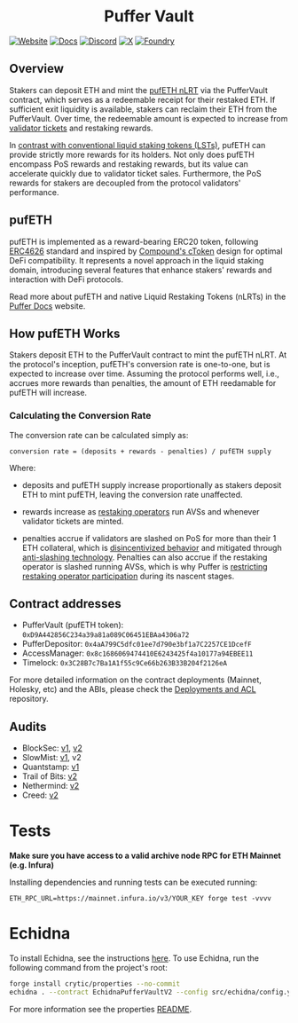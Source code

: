 # <h1 align="center"> Puffer Vault </h1>
[![Website][Website-badge]][Website] [![Docs][docs-badge]][docs]
  [![Discord][discord-badge]][discord] [![X][X-badge]][X] [![Foundry][foundry-badge]][foundry]

[Website-badge]: https://img.shields.io/badge/WEBSITE-8A2BE2
[Website]: https://www.puffer.fi
[X-badge]: https://img.shields.io/twitter/follow/puffer_finance
[X]: https://twitter.com/puffer_finance
[discord]: https://discord.gg/pufferfi
[docs-badge]: https://img.shields.io/badge/DOCS-8A2BE2
[docs]: https://docs.puffer.fi/
[discord-badge]: https://dcbadge.vercel.app/api/server/pufferfi?style=flat
[gha]: https://github.com/PufferFinance/PufferPool/actions
[gha-badge]: https://github.com/PufferFinance/PufferPool/actions/workflows/ci.yml/badge.svg
[foundry]: https://getfoundry.sh
[foundry-badge]: https://img.shields.io/badge/Built%20with-Foundry-FFDB1C.svg


## Overview
Stakers can deposit ETH and mint the [pufETH nLRT](https://docs.puffer.fi/protocol/nlrt#pufeth) via the PufferVault contract, which serves as a redeemable receipt for their restaked ETH. If sufficient exit liquidity is available, stakers can reclaim their ETH from the PufferVault. Over time, the redeemable amount is expected to increase from [validator tickets](https://docs.puffer.fi/protocol/validator-tickets) and restaking rewards.

In [contrast with conventional liquid staking tokens (LSTs)](https://docs.puffer.fi/protocol/nlrt#what-is-an-lst), pufETH can provide strictly more rewards for its holders. Not only does pufETH encompass PoS rewards and restaking rewards, but its value can accelerate quickly due to validator ticket sales. Furthermore, the PoS rewards for stakers are decoupled from the protocol validators' performance.

## pufETH

pufETH is implemented as a reward-bearing ERC20 token, following [ERC4626](https://ethereum.org/en/developers/docs/standards/tokens/erc-4626/) standard and inspired by [Compound's cToken](https://docs.compound.finance/v2/ctokens/#ctokens) design for optimal DeFi compatibility. It represents a novel approach in the liquid staking domain, introducing several features that enhance stakers' rewards and interaction with DeFi protocols.

Read more about pufETH and native Liquid Restaking Tokens (nLRTs) in the [Puffer Docs](https://docs.puffer.fi/protocol/nlrt#pufeth) website.


## How pufETH Works
Stakers deposit ETH to the PufferVault contract to mint the pufETH nLRT. At the protocol's inception, pufETH's conversion rate is one-to-one, but is expected to increase over time. Assuming the protocol performs well, i.e., accrues more rewards than penalties, the amount of ETH reedamable for pufETH will increase.

### Calculating the Conversion Rate
The conversion rate can be calculated simply as:

```
conversion rate = (deposits + rewards - penalties) / pufETH supply
```
  
Where:

- deposits and pufETH supply increase proportionally as stakers deposit ETH to mint pufETH, leaving the conversion rate unaffected.

- rewards increase as [restaking operators](https://docs.puffer.fi/protocol/puffer-modules#restaking-operators) run AVSs and whenever validator tickets are minted.

- penalties accrue if validators are slashed on PoS for more than their 1 ETH collateral, which is [disincentivized behavior](https://docs.puffer.fi/protocol/validator-tickets#why--noop-incentives) and mitigated through [anti-slashing technology](https://docs.puffer.fi/technology/secure-signer). Penalties can also accrue if the restaking operator is slashed running AVSs, which is why Puffer is [restricting restaking operator participation](https://docs.puffer.fi/protocol/puffer-modules#restricting-reops) during its nascent stages.



## Contract addresses
- PufferVault (pufETH token): `0xD9A442856C234a39a81a089C06451EBAa4306a72`
- PufferDepositor: `0x4aA799C5dfc01ee7d790e3bf1a7C2257CE1DcefF`
- AccessManager: `0x8c1686069474410E6243425f4a10177a94EBEE11`
- Timelock: `0x3C28B7c7Ba1A1f55c9Ce66b263B33B204f2126eA`

For more detailed information on the contract deployments (Mainnet, Holesky, etc) and the ABIs, please check the [Deployments and ACL](https://github.com/PufferFinance/Deployments-and-ACL/blob/main/docs/deployments/) repository.


## Audits
- BlockSec: [v1](./audits/BlockSec-pufETH-v1.pdf), [v2](https://github.com/PufferFinance/PufferPool/blob/polish-docs/docs/audits/Blocksec_audit_April2024.pdf)
- SlowMist: [v1](./audits/SlowMist-pufETH-v1.pdf), v2
- Quantstamp: [v1](./audits/Quantstamp-pufETH-v1.pdf)
- Trail of Bits: [v2](https://github.com/trailofbits/publications/blob/master/reviews/2024-03-pufferfinance-securityreview.pdf)
- Nethermind: [v2](https://github.com/NethermindEth/PublicAuditReports/blob/main/NM0202-FINAL_PUFFER.pdf)
- Creed: [v2](https://github.com/PufferFinance/PufferPool/blob/polish-docs/docs/audits/Creed_Puffer_Finance_Audit_April2024.pdf)


# Tests

<strong>Make sure you have access to a valid archive node RPC for ETH Mainnet (e.g. Infura)</strong>

Installing dependencies and running tests can be executed running:
```
ETH_RPC_URL=https://mainnet.infura.io/v3/YOUR_KEY forge test -vvvv
```

# Echidna
To install Echidna, see the instructions [here](https://github.com/crytic/echidna). To use Echidna, run the following command from the project's root:
```bash
forge install crytic/properties --no-commit
echidna . --contract EchidnaPufferVaultV2 --config src/echidna/config.yaml
```
For more information see the properties [README](https://github.com/crytic/properties/tree/main).

